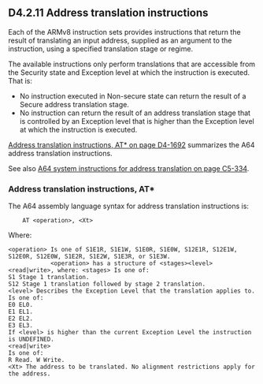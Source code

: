 ## D4.2.11 Address translation instructions

Each of the ARMv8 instruction sets provides instructions that return the result of translating an input address, supplied as an argument to the instruction, using a specified translation stage or regime.

The available instructions only perform translations that are accessible from the Security state and Exception level at which the instruction is executed. That is:
* No instruction executed in Non-secure state can return the result of a Secure address translation stage.
* No instruction can return the result of an address translation stage that is controlled by an Exception level that is higher than the Exception level at which the instruction is executed.

[Address translation instructions, AT* on page D4-1692](#) summarizes the A64 address translation instructions. 

See also [A64 system instructions for address translation on page C5-334](#).


### Address translation instructions, AT*

The A64 assembly language syntax for address translation instructions is:

```
    AT <operation>, <Xt>
```

Where:

```
<operation> Is one of S1E1R, S1E1W, S1E0R, S1E0W, S12E1R, S12E1W, S12E0R, S12E0W, S1E2R, S1E2W, S1E3R, or S1E3W.
            <operation> has a structure of <stages><level><read|write>, where: <stages> Is one of:
S1 Stage 1 translation.
S12 Stage 1 translation followed by stage 2 translation.
<level> Describes the Exception Level that the translation applies to. Is one of:
E0 EL0.
E1 EL1.
E2 EL2.
E3 EL3.
If <level> is higher than the current Exception Level the instruction is UNDEFINED.
<read|write>
Is one of:
R Read. W Write.
<Xt> The address to be translated. No alignment restrictions apply for the address.
```